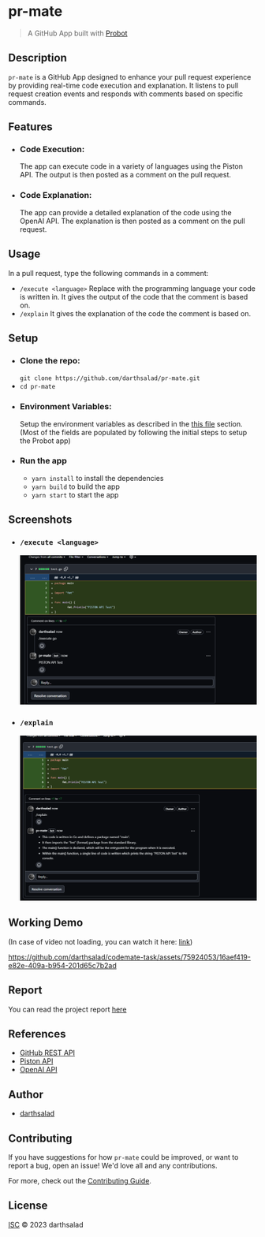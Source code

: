# pr-mate
> A GitHub App built with [Probot](https://github.com/probot/probot)

## Description
`pr-mate` is a GitHub App designed to enhance your pull request experience by providing real-time code execution and explanation. It listens to pull request creation events and responds with comments based on specific commands.

## Features
- ### Code Execution: 
  The app can execute code in a variety of languages using the Piston API. The output is then posted as a comment on the pull request.
- ### Code Explanation: 
  The app can provide a detailed explanation of the code using the OpenAI API. The explanation is then posted as a comment on the pull request.

## Usage
In a pull request, type the following commands in a comment:

- `/execute <language>` Replace <language> with the programming language your code is written in. It gives the output of the code that the comment is based on.
- `/explain` It gives the explanation of the code the comment is based on.

## Setup

- ### Clone the repo:
  `git clone https://github.com/darthsalad/pr-mate.git`
- `cd pr-mate`
- ### Environment Variables:
  Setup the environment variables as described in the [this file](./.env.example) section. (Most of the fields are populated by following the initial steps to setup the Probot app)
- ### Run the app
  - `yarn install` to install the dependencies
  - `yarn build` to build the app
  - `yarn start` to start the app 


## Screenshots 
- ### `/execute <language>`
  ![Code Execution](./assets/execute-command.png)
- ### `/explain`
  ![Code Explanation](./assets/explain-command.png)

## Working Demo 
(In case of video not loading, you can watch it here: [link](https://drive.google.com/file/d/1S5vkE4KYedRFOejFu82O8-HcrIlg3m-B/view?usp=sharing))


https://github.com/darthsalad/codemate-task/assets/75924053/16aef419-e82e-409a-b954-201d65c7b2ad


## Report
You can read the project report [here](./REPORT.md)

## References
- [GitHub REST API](https://docs.github.com/en/rest)
- [Piston API](https://piston.readthedocs.io/en/latest/api-v2/)
- [OpenAI API](https://beta.openai.com/docs/introduction)

## Author
- [darthsalad](https://github.com/darthsalad)

## Contributing

If you have suggestions for how `pr-mate` could be improved, or want to report a bug, open an issue! We'd love all and any contributions.

For more, check out the [Contributing Guide](CONTRIBUTING.md).

## License

[ISC](LICENSE) © 2023 darthsalad
